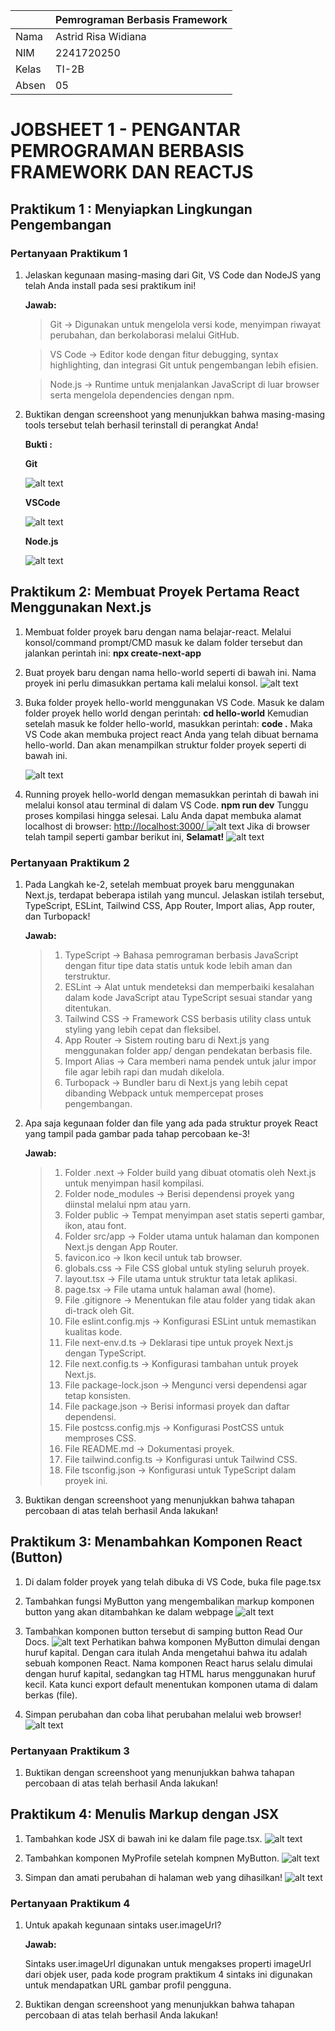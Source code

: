 |        |   Pemrograman Berbasis Framework   |
|--------|------------------------------------|
|Nama    | Astrid Risa Widiana                |
|NIM     | 2241720250                         |
|Kelas   | TI-2B                              |
|Absen   | 05                                 |

# **JOBSHEET 1 - PENGANTAR PEMROGRAMAN BERBASIS FRAMEWORK DAN REACTJS**
## **Praktikum 1 : Menyiapkan Lingkungan Pengembangan**
### **Pertanyaan Praktikum 1** 

1. Jelaskan kegunaan masing-masing dari Git, VS Code dan NodeJS yang telah Anda install pada sesi praktikum ini! 

    **Jawab:**

    > Git → Digunakan untuk mengelola versi kode, menyimpan riwayat perubahan, dan berkolaborasi melalui GitHub.

    > VS Code → Editor kode dengan fitur debugging, syntax highlighting, dan integrasi Git untuk pengembangan lebih efisien.
    
    > Node.js → Runtime untuk menjalankan JavaScript di luar browser serta mengelola dependencies dengan npm.

2. Buktikan dengan screenshoot yang menunjukkan bahwa masing-masing tools tersebut telah berhasil terinstall di perangkat Anda!

    **Bukti :**

    **Git**

    ![alt text](<img/bukti git.png>)

    **VSCode**

    ![alt text](<img/bukti vscode.png>)

    **Node.js**

    ![alt text](<img/bukti node.js.png>)


## **Praktikum 2: Membuat Proyek Pertama React Menggunakan Next.js**
1. Membuat folder proyek baru dengan nama belajar-react. Melalui konsol/command prompt/CMD masuk ke dalam folder tersebut dan jalankan perintah ini: **npx create-next-app** 

2. Buat proyek baru dengan nama hello-world seperti di bawah ini. Nama proyek ini perlu dimasukkan pertama kali melalui konsol.
![alt text](img/P2L2.png)

3. Buka folder proyek hello-world menggunakan VS Code. Masuk ke dalam folder proyek hello world dengan perintah: **cd hello-world** 
Kemudian setelah masuk ke folder hello-world, masukkan perintah: **code .** Maka VS Code akan membuka project react Anda yang telah dibuat bernama hello-world. Dan akan menampilkan struktur folder proyek seperti di bawah ini.

    ![alt text](img/P2L3.png)

4. Running proyek hello-world dengan memasukkan perintah di bawah ini melalui konsol atau terminal di dalam VS Code. 
**npm run dev** 
Tunggu proses kompilasi hingga selesai. Lalu Anda dapat membuka alamat localhost di browser: [http://localhost:3000/ ](https://)
![alt text](img/P2L4.png)
Jika di browser telah tampil seperti gambar berikut ini, **Selamat!**
![alt text](img/P2L4(2).png)


### **Pertanyaan Praktikum 2** 
1. Pada Langkah ke-2, setelah membuat proyek baru menggunakan Next.js, terdapat beberapa istilah yang muncul. Jelaskan istilah tersebut, TypeScript, ESLint, Tailwind CSS, App Router, Import alias, App router, dan Turbopack!

    **Jawab:**
    > 1. TypeScript → Bahasa pemrograman berbasis JavaScript dengan fitur tipe data statis untuk kode lebih aman dan terstruktur.
    > 2. ESLint → Alat untuk mendeteksi dan memperbaiki kesalahan dalam kode JavaScript atau TypeScript sesuai standar yang ditentukan.
    > 3. Tailwind CSS → Framework CSS berbasis utility class untuk styling yang lebih cepat dan fleksibel.
    > 4. App Router → Sistem routing baru di Next.js yang menggunakan folder app/ dengan pendekatan berbasis file.
    > 5. Import Alias → Cara memberi nama pendek untuk jalur impor file agar lebih rapi dan mudah dikelola.
    > 6. Turbopack → Bundler baru di Next.js yang lebih cepat dibanding Webpack untuk mempercepat proses pengembangan.

2. Apa saja kegunaan folder dan file yang ada pada struktur proyek React yang tampil pada gambar pada tahap percobaan ke-3!

    **Jawab:**
    > 1. Folder .next → Folder build yang dibuat otomatis oleh Next.js untuk menyimpan hasil kompilasi.
    > 2. Folder node_modules → Berisi dependensi proyek yang diinstal melalui npm atau yarn.
    > 3. Folder public → Tempat menyimpan aset statis seperti gambar, ikon, atau font.
    > 4. Folder src/app → Folder utama untuk halaman dan komponen Next.js dengan App Router.
    > 5. favicon.ico → Ikon kecil untuk tab browser.
    > 6. globals.css → File CSS global untuk styling seluruh proyek.
    > 7. layout.tsx → File utama untuk struktur tata letak aplikasi.
    > 8. page.tsx → File utama untuk halaman awal (home).
    > 9. File .gitignore → Menentukan file atau folder yang tidak akan di-track oleh Git.
    > 10. File eslint.config.mjs → Konfigurasi ESLint untuk memastikan kualitas kode.
    > 11. File next-env.d.ts → Deklarasi tipe untuk proyek Next.js dengan TypeScript.
    > 12. File next.config.ts → Konfigurasi tambahan untuk proyek Next.js.
    > 13. File package-lock.json → Mengunci versi dependensi agar tetap konsisten.
    > 14. File package.json → Berisi informasi proyek dan daftar dependensi.
    > 15. File postcss.config.mjs → Konfigurasi PostCSS untuk memproses CSS.
    > 16. File README.md → Dokumentasi proyek.
    > 17. File tailwind.config.ts → Konfigurasi untuk Tailwind CSS.
    > 18. File tsconfig.json → Konfigurasi untuk TypeScript dalam proyek ini.

    
3. Buktikan dengan screenshoot yang menunjukkan bahwa tahapan percobaan di atas telah berhasil Anda lakukan!



## **Praktikum 3: Menambahkan Komponen React (Button)** 
1. Di dalam folder proyek yang telah dibuka di VS Code, buka file page.tsx 

2. Tambahkan fungsi MyButton yang mengembalikan markup komponen button yang akan ditambahkan ke dalam webpage
![alt text](img/P3L2.png) 

3. Tambahkan komponen button tersebut di samping button Read Our Docs.
![alt text](img/P3L3.png)
Perhatikan bahwa komponen MyButton dimulai dengan huruf kapital. Dengan cara itulah 
Anda mengetahui bahwa itu adalah sebuah komponen React. Nama komponen React harus 
selalu dimulai dengan huruf kapital, sedangkan tag HTML harus menggunakan huruf kecil. 
Kata kunci export default menentukan komponen utama di dalam berkas (file).  

4. Simpan perubahan dan coba lihat perubahan melalui web browser!
![alt text](img/P3L4.png)

### **Pertanyaan Praktikum 3** 
1. Buktikan dengan screenshoot yang menunjukkan bahwa tahapan percobaan di atas telah berhasil Anda lakukan! 


## **Praktikum 4: Menulis Markup dengan JSX** 
1. Tambahkan kode JSX di bawah ini ke dalam file page.tsx.
![alt text](img/P4L1.png)

2. Tambahkan komponen MyProfile setelah kompnen MyButton.
![alt text](img/P4L2.png)

3. Simpan dan amati perubahan di halaman web yang dihasilkan!
![alt text](img/P4L3.png)

### **Pertanyaan Praktikum 4** 
1. Untuk apakah kegunaan sintaks user.imageUrl?

    **Jawab:**
    
    Sintaks user.imageUrl digunakan untuk mengakses properti imageUrl dari objek user, pada kode program praktikum 4 sintaks ini digunakan untuk mendapatkan URL gambar profil pengguna.

2. Buktikan dengan screenshoot yang menunjukkan bahwa tahapan percobaan di atas telah berhasil Anda lakukan! 